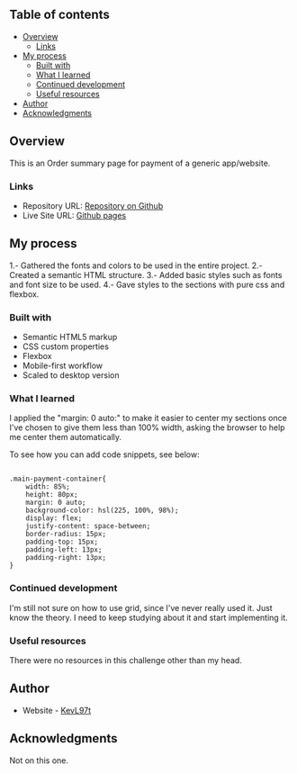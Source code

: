 ## Table of contents

- [Overview](#overview)
  - [Links](#links)
- [My process](#my-process)
  - [Built with](#built-with)
  - [What I learned](#what-i-learned)
  - [Continued development](#continued-development)
  - [Useful resources](#useful-resources)
- [Author](#author)
- [Acknowledgments](#acknowledgments)


## Overview
This is an Order summary page for payment of a generic app/website.

### Links

- Repository URL: [Repository on Github](https://github.com/KevL97t/Order-summary)
- Live Site URL: [Github pages](https://kevl97t.github.io/Order-summary/)

## My process

1.- Gathered the fonts and colors to be used in the entire project.
2.- Created a semantic HTML structure.
3.- Added basic styles such as fonts and font size to be used.
4.- Gave styles to the sections with pure css and flexbox.

### Built with

- Semantic HTML5 markup
- CSS custom properties
- Flexbox
- Mobile-first workflow
- Scaled to desktop version

### What I learned

I applied the "margin: 0 auto:" to make it easier to center 
my sections once I've chosen to give them less than 100% width, 
asking the browser to help me center them automatically.

To see how you can add code snippets, see below:

```css: 

.main-payment-container{
    width: 85%;
    height: 80px;
    margin: 0 auto;
    background-color: hsl(225, 100%, 98%);
    display: flex;
    justify-content: space-between;
    border-radius: 15px;
    padding-top: 15px;
    padding-left: 13px;
    padding-right: 13px;
}

```


### Continued development

I'm still not sure on how to use grid, since I've never really used it. 
Just know the theory. I need to keep studying about it and start implementing it.


### Useful resources

There were no resources in this challenge other than my head.

## Author

- Website - [KevL97t](https://github.com/KevL97t)

## Acknowledgments

Not on this one.
